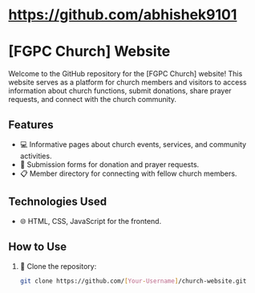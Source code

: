 # https://github.com/abhishek9101


# [FGPC Church] Website

Welcome to the GitHub repository for the [FGPC Church] website! This website serves as a platform for church members and visitors to access information about church functions, submit donations, share prayer requests, and connect with the church community.

## Features

- 💻 Informative pages about church events, services, and community activities.
- 🙏 Submission forms for donation and prayer requests.
- 📋 Member directory for connecting with fellow church members.

## Technologies Used

- 🌐 HTML, CSS, JavaScript for the frontend.

## How to Use

1. 📁 Clone the repository:
   ```bash
   git clone https://github.com/[Your-Username]/church-website.git
